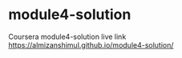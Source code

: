 # module4-solution
Coursera module4-solution
live link   https://almizanshimul.github.io/module4-solution/
